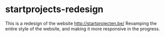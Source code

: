 # startprojects-redesign


This is a  redesign of the website http://startprojecten.be/
Revamping the entire style of the website, 
and making it more responsive in the progress.

